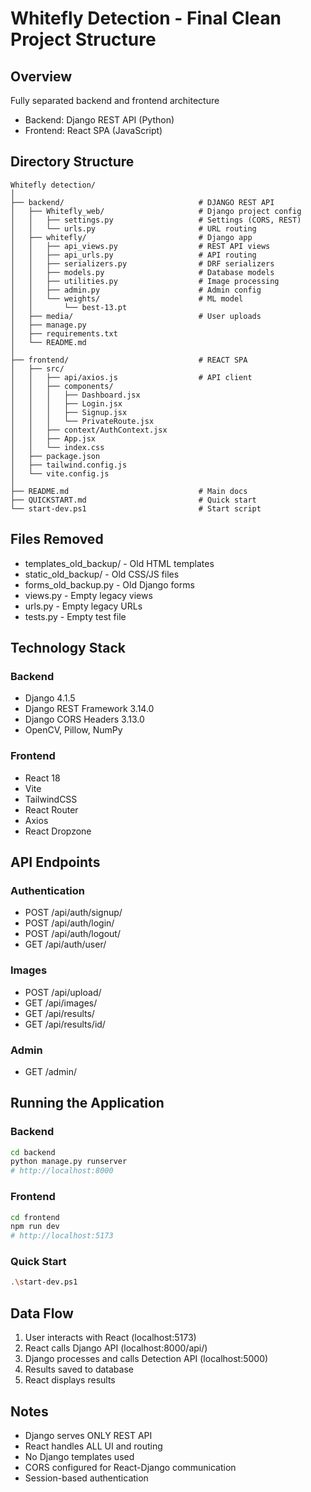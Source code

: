 # Whitefly Detection - Final Clean Project Structure

## Overview
Fully separated backend and frontend architecture
- Backend: Django REST API (Python)
- Frontend: React SPA (JavaScript)

## Directory Structure

```
Whitefly detection/
│
├── backend/                              # DJANGO REST API
│   ├── Whitefly_web/                     # Django project config
│   │   ├── settings.py                   # Settings (CORS, REST)
│   │   └── urls.py                       # URL routing
│   ├── whitefly/                         # Django app
│   │   ├── api_views.py                  # REST API views
│   │   ├── api_urls.py                   # API routing
│   │   ├── serializers.py                # DRF serializers
│   │   ├── models.py                     # Database models
│   │   ├── utilities.py                  # Image processing
│   │   ├── admin.py                      # Admin config
│   │   └── weights/                      # ML model
│   │       └── best-13.pt
│   ├── media/                            # User uploads
│   ├── manage.py
│   ├── requirements.txt
│   └── README.md
│
├── frontend/                             # REACT SPA
│   ├── src/
│   │   ├── api/axios.js                  # API client
│   │   ├── components/
│   │   │   ├── Dashboard.jsx
│   │   │   ├── Login.jsx
│   │   │   ├── Signup.jsx
│   │   │   └── PrivateRoute.jsx
│   │   ├── context/AuthContext.jsx
│   │   ├── App.jsx
│   │   └── index.css
│   ├── package.json
│   ├── tailwind.config.js
│   └── vite.config.js
│
├── README.md                             # Main docs
├── QUICKSTART.md                         # Quick start
└── start-dev.ps1                         # Start script
```

## Files Removed

- templates_old_backup/ - Old HTML templates
- static_old_backup/ - Old CSS/JS files
- forms_old_backup.py - Old Django forms
- views.py - Empty legacy views
- urls.py - Empty legacy URLs
- tests.py - Empty test file

## Technology Stack

### Backend
- Django 4.1.5
- Django REST Framework 3.14.0
- Django CORS Headers 3.13.0
- OpenCV, Pillow, NumPy

### Frontend
- React 18
- Vite
- TailwindCSS
- React Router
- Axios
- React Dropzone

## API Endpoints

### Authentication
- POST /api/auth/signup/
- POST /api/auth/login/
- POST /api/auth/logout/
- GET /api/auth/user/

### Images
- POST /api/upload/
- GET /api/images/
- GET /api/results/
- GET /api/results/id/

### Admin
- GET /admin/

## Running the Application

### Backend
```bash
cd backend
python manage.py runserver
# http://localhost:8000
```

### Frontend
```bash
cd frontend
npm run dev
# http://localhost:5173
```

### Quick Start
```bash
.\start-dev.ps1
```

## Data Flow

1. User interacts with React (localhost:5173)
2. React calls Django API (localhost:8000/api/)
3. Django processes and calls Detection API (localhost:5000)
4. Results saved to database
5. React displays results

## Notes

- Django serves ONLY REST API
- React handles ALL UI and routing
- No Django templates used
- CORS configured for React-Django communication
- Session-based authentication
